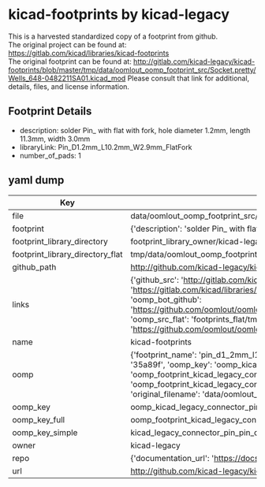 # kicad-footprints by kicad-legacy  
This is a harvested standardized copy of a footprint from github.  
The original project can be found at:  
https://gitlab.com/kicad/libraries/kicad-footprints  
The original footprint can be found at:
http://gitlab.com/kicad-legacy/kicad-footprints/blob/master/tmp/data/oomlout_oomp_footprint_src/Socket.pretty/Wells_648-0482211SA01.kicad_mod
Please consult that link for additional, details, files, and license information.  
## Footprint Details
* description: solder Pin_ with flat with fork, hole diameter 1.2mm, length 11.3mm, width 3.0mm  
* libraryLink: Pin_D1.2mm_L10.2mm_W2.9mm_FlatFork  
* number_of_pads: 1  
## yaml dump  
| Key | Value |  
| --- | --- |  
| file | data/oomlout_oomp_footprint_src/kicad-footprints/Connector_Pin.pretty/Pin_D1.2mm_L10.2mm_W2.9mm_FlatFork.kicad_mod |  
| footprint | {'description': 'solder Pin_ with flat with fork, hole diameter 1.2mm, length 11.3mm, width 3.0mm', 'libraryLink': 'Pin_D1.2mm_L10.2mm_W2.9mm_FlatFork', 'number_of_pads': 1} |  
| footprint_library_directory | footprint_library_owner/kicad-legacy_kicad-footprints |  
| footprint_library_directory_flat | tmp/data/oomlout_oomp_footprint_src/footprints_flat/kicad_legacy_connector_pin_pin_d1_2mm_l10_2mm_w2_9mm_flatfork/working |  
| github_path | http://github.com/kicad-legacy/kicad-footprints/blob/master/tmp/data/oomlout_oomp_footprint_src/Connector_Pin.pretty/Pin_D1.2mm_L10.2mm_W2.9mm_FlatFork.kicad_mod |  
| links | {'github_src': 'http://gitlab.com/kicad-legacy/kicad-footprints/blob/master/tmp/data/oomlout_oomp_footprint_src/Socket.pretty/Wells_648-0482211SA01.kicad_mod', 'github_src_repo': 'https://gitlab.com/kicad/libraries/kicad-footprints', 'oomp_bot': 'tmp/data/oomlout_oomp_footprint_src/footprints/kicad_legacy_connector_pin_pin_d1_2mm_l10_2mm_w2_9mm_flatfork/working', 'oomp_bot_github': 'https://github.com/oomlout/oomlout_oomp_footprint_bot/tree/main/tmp/data/oomlout_oomp_footprint_src/footprints/kicad_legacy_connector_pin_pin_d1_2mm_l10_2mm_w2_9mm_flatfork/working', 'oomp_src_flat': 'footprints_flat/tmp/data/oomlout_oomp_footprint_src/footprints_flat/kicad_legacy_connector_pin_pin_d1_2mm_l10_2mm_w2_9mm_flatfork/working', 'oomp_src_flat_github': 'https://github.com/oomlout/oomlout_oomp_footprint_src/tree/main/tmp/data/oomlout_oomp_footprint_src/footprints_flat/kicad_legacy_connector_pin_pin_d1_2mm_l10_2mm_w2_9mm_flatfork/working'} |  
| name | kicad-footprints |  
| oomp | {'footprint_name': 'pin_d1_2mm_l10_2mm_w2_9mm_flatfork', 'library_name': 'connector_pin', 'md5': '35a89f363a93b48cbf889f194649cea5', 'md5_10': '35a89f363a', 'md5_5': '35a89', 'md5_6': '35a89f', 'oomp_key': 'oomp_kicad_legacy_connector_pin_pin_d1_2mm_l10_2mm_w2_9mm_flatfork', 'oomp_key_extra': 'oomp_footprint_kicad_legacy_connector_pin_pin_d1_2mm_l10_2mm_w2_9mm_flatfork', 'oomp_key_full': 'oomp_footprint_kicad_legacy_connector_pin_pin_d1_2mm_l10_2mm_w2_9mm_flatfork_35a89f', 'oomp_key_simple': 'kicad_legacy_connector_pin_pin_d1_2mm_l10_2mm_w2_9mm_flatfork', 'original_filename': 'data/oomlout_oomp_footprint_src/kicad-footprints/Connector_Pin.pretty/Pin_D1.2mm_L10.2mm_W2.9mm_FlatFork.kicad_mod', 'owner_name': 'kicad_legacy'} |  
| oomp_key | oomp_kicad_legacy_connector_pin_pin_d1_2mm_l10_2mm_w2_9mm_flatfork |  
| oomp_key_full | oomp_footprint_kicad_legacy_connector_pin_pin_d1_2mm_l10_2mm_w2_9mm_flatfork |  
| oomp_key_simple | kicad_legacy_connector_pin_pin_d1_2mm_l10_2mm_w2_9mm_flatfork |  
| owner | kicad-legacy |  
| repo | {'documentation_url': 'https://docs.github.com/rest/repos/repos#get-a-repository', 'message': 'Not Found'} |  
| url | http://github.com/kicad-legacy/kicad-footprints |  

